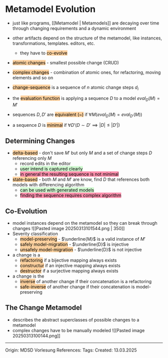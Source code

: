# Metamodel Evolution

- just like programs, [[Metamodel | Metamodels]] are decaying over time through changing requirements and a dynamic environment
- other artifacts depend on the structure of the metamodel, like instances, transformations, templates. editors, etc.
	- they have to <mark style="background: #FFB86CA6;">co-evolve</mark>

- <mark style="background: #FFB86CA6;">atomic changes</mark> - smallest possible change (CRUD)
- <mark style="background: #FFB86CA6;">complex changes</mark> - combination of atomic ones, for refactoring, moving elements and so on

- <mark style="background: #FFB86CA6;">change-sequence</mark> is a sequence of $n$ atomic change steps $d_i$
- the <mark style="background: #FFB86CA6;">evaluation function</mark> is applying a sequence $D$ to a model $eval_D(M) = M'$
- sequences $D, D'$ are <mark style="background: #FFB86CA6;">equivalent (~)</mark> if $\forall M (eval_D(M) = eval_{D'}(M))$
- a sequence $D$ is <mark style="background: #FFB86CA6;">minimal</mark> if $\forall D'(D \sim D' \implies |D| \leq |D'|)$

## Determining Changes

- <mark style="background: #FFB86CA6;">delta-based</mark> - don't save $M'$ but only $M$ and a set of change steps $D$ referencing only $M$
	- record edits in the editor
	- <mark style="background: #BBFABBA6;">user intend is captured clearly</mark>
	- <mark style="background: #FF5582A6;">in general the resulting sequence is not minimal</mark>
- <mark style="background: #FFB86CA6;">state-based</mark> - both $M$ and $M'$ are know, find $D$ that references both models with differencing algorithm
	- <mark style="background: #BBFABBA6;">can be used with generated models</mark>
	- <mark style="background: #FF5582A6;">finding the sequence requires complex algorithm</mark>

## Co-Evolution

- model instances depend on the metamodel so they can break through changes
![[Pasted image 20250313101544.png | 350]]
- Severity classification
	- <mark style="background: #FFB86CA6;">model-preserving</mark> - $\underline{M}$ is a valid instance of $M'$
	- <mark style="background: #FFB86CA6;">safely model-migration</mark> - $\underline{D}$ is injective
	- <mark style="background: #FFB86CA6;">unsafely model-migration</mark> - $\underline{D}$ is not injective
- a change is a
	- <mark style="background: #FFB86CA6;">refactoring</mark> if a bijective mapping always exists
	- <mark style="background: #FFB86CA6;">constructur</mark> if an injective mapping always exists
	- <mark style="background: #FFB86CA6;">destructor</mark> if a surjective mapping always exists
- a change is the 
	- <mark style="background: #FFB86CA6;">inverse</mark> of another change if their concatenation is a refactoring
	- <mark style="background: #FFB86CA6;">safe-inverse</mark> of another change if their concatenation is model-preserving
## The Change Metamodel

- describes the abstract superclasses of possible changes to a metamodel
- complex changes have to be manually modeled
![[Pasted image 20250313100144.png]]

---

Origin: MDSD Vorlesung
References: 
Tags: 
Created: 13.03.2025

